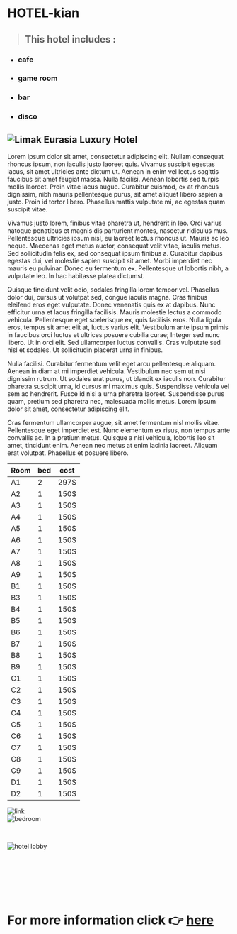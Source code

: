 # HOTEL-kian

> ## This hotel includes :
- ### **cafe** 
- ### **game room** 
- ### **bar** 
- ### **disco**

![Limak Eurasia Luxury Hotel](https://dynamic-media-cdn.tripadvisor.com/media/photo-o/1b/ed/95/07/limak-eurasia-luxury.jpg?w=700&h=-1&s=1)
---

Lorem ipsum dolor sit amet, consectetur adipiscing elit. Nullam consequat rhoncus ipsum, non iaculis justo laoreet quis. Vivamus suscipit egestas lacus, sit amet ultricies ante dictum ut. Aenean in enim vel lectus sagittis faucibus sit amet feugiat massa. Nulla facilisi. Aenean lobortis sed turpis mollis laoreet. Proin vitae lacus augue. Curabitur euismod, ex at rhoncus dignissim, nibh mauris pellentesque purus, sit amet aliquet libero sapien a justo. Proin id tortor libero. Phasellus mattis vulputate mi, ac egestas quam suscipit vitae.

Vivamus justo lorem, finibus vitae pharetra ut, hendrerit in leo. Orci varius natoque penatibus et magnis dis parturient montes, nascetur ridiculus mus. Pellentesque ultricies ipsum nisl, eu laoreet lectus rhoncus ut. Mauris ac leo neque. Maecenas eget metus auctor, consequat velit vitae, iaculis metus. Sed sollicitudin felis ex, sed consequat ipsum finibus a. Curabitur dapibus egestas dui, vel molestie sapien suscipit sit amet. Morbi imperdiet nec mauris eu pulvinar. Donec eu fermentum ex. Pellentesque ut lobortis nibh, a vulputate leo. In hac habitasse platea dictumst.

Quisque tincidunt velit odio, sodales fringilla lorem tempor vel. Phasellus dolor dui, cursus ut volutpat sed, congue iaculis magna. Cras finibus eleifend eros eget vulputate. Donec venenatis quis ex at dapibus. Nunc efficitur urna et lacus fringilla facilisis. Mauris molestie lectus a commodo vehicula. Pellentesque eget scelerisque ex, quis facilisis eros. Nulla ligula eros, tempus sit amet elit at, luctus varius elit. Vestibulum ante ipsum primis in faucibus orci luctus et ultrices posuere cubilia curae; Integer sed nunc libero. Ut in orci elit. Sed ullamcorper luctus convallis. Cras vulputate sed nisl et sodales. Ut sollicitudin placerat urna in finibus.

Nulla facilisi. Curabitur fermentum velit eget arcu pellentesque aliquam. Aenean in diam at mi imperdiet vehicula. Vestibulum nec sem ut nisi dignissim rutrum. Ut sodales erat purus, ut blandit ex iaculis non. Curabitur pharetra suscipit urna, id cursus mi maximus quis. Suspendisse vehicula vel sem ac hendrerit. Fusce id nisi a urna pharetra laoreet. Suspendisse purus quam, pretium sed pharetra nec, malesuada mollis metus. Lorem ipsum dolor sit amet, consectetur adipiscing elit.

Cras fermentum ullamcorper augue, sit amet fermentum nisl mollis vitae. Pellentesque eget imperdiet est. Nunc elementum ex risus, non tempus ante convallis ac. In a pretium metus. Quisque a nisi vehicula, lobortis leo sit amet, tincidunt enim. Aenean nec metus at enim lacinia laoreet. Aliquam erat volutpat. Phasellus et posuere libero.


| Room        |  bed      | cost    |
| ----------- |  ---------| --------|
| A1          |  2        | 297$    |
| A2          |  1        | 150$    |
| A3          |  1        | 150$    |
| A4          |  1        | 150$    |
| A5          |  1        | 150$    |
| A6          |  1        | 150$    |
| A7          |  1        | 150$    |
| A8          |  1        | 150$    |
| A9          |  1        | 150$    |
| B1          |  1        | 150$    |
| B3          |  1        | 150$    |
| B4          |  1        | 150$    |
| B5          |  1        | 150$    |
| B6          |  1        | 150$    |
| B7          |  1        | 150$    |
| B8          |  1        | 150$    |
| B9          |  1        | 150$    |
| C1          |  1        | 150$    |
| C2          |  1        | 150$    |
| C3          |  1        | 150$    |
| C4          |  1        | 150$    |
| C5          |  1        | 150$    |
| C6          |  1        | 150$    |
| C7          |  1        | 150$    |
| C8          |  1        | 150$    |
| C9          |  1        | 150$    |
| D1          |  1        | 150$    |
| D2          |  1        | 150$    |
    
![link](https://dynamic-media-cdn.tripadvisor.com/media/photo-o/1a/ae/9a/d7/limak-eurasia-luxury.jpg?w=1200&h=-1&s=1)
<br />
![bedroom](https://dynamic-media-cdn.tripadvisor.com/media/photo-o/08/12/a2/c7/limak-eurasia-luxury.jpg?w=1200&h=-1&s=1)

<br>

![hotel lobby](https://dynamic-media-cdn.tripadvisor.com/media/photo-o/1b/ed/95/65/limak-eurasia-luxury.jpg?w=1100&h=-1&s=1)


<br/>
<br/>
<br/>
<br/>
<br/>

# For more information click 👉 [here](https://www.tripadvisor.de/Hotel_Review-g293974-d2038726-Reviews-Limak_Eurasia_Luxury_Hotel-Istanbul.html#/media/2038726/468555015:p/?albumid=101&type=0&category=101)

